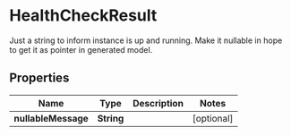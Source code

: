

# HealthCheckResult

Just a string to inform instance is up and running. Make it nullable in hope to get it as pointer in generated model.

## Properties

| Name | Type | Description | Notes |
|------------ | ------------- | ------------- | -------------|
|**nullableMessage** | **String** |  |  [optional] |



